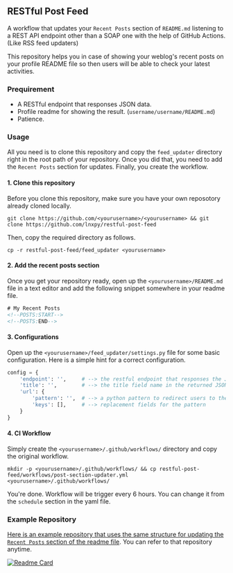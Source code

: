 ## RESTful Post Feed
A workflow that updates your `Recent Posts` section of `README.md` listening to a REST API endpoint other than a SOAP one with the help of GitHub Actions. (Like RSS feed updaters)

This repository helps you in case of showing your weblog's recent posts on your profile README file so then users will be able to check your latest activities.

### Prequirement
- A RESTful endpoint that responses JSON data.
- Profile readme for showing the result. (`username/username/README.md`)
- Patience.

### Usage
All you need is to clone this repository and copy the `feed_updater` directory right in the root path of your repository. Once you did that, you need to add the `Recent Posts` section for updates. Finally, you create the workflow.

#### 1. Clone this repository
Before you clone this repository, make sure you have your own reposotory already cloned locally.
```shell
git clone https://github.com/<yourusername>/<yourusername> && git clone https://github.com/lnxpy/restful-post-feed
```
Then, copy the required directory as follows.
```shell
cp -r restful-post-feed/feed_updater <yourusername>
```

#### 2. Add the recent posts section 
Once you get your repository ready, open up the `<yourusername>/README.md` file in a text editor and add the following snippet somewhere in your readme file.
```html
# My Recent Posts
<!--POSTS:START-->
<!--POSTS:END-->
```

#### 3. Configurations
Open up the `<yourusername>/feed_updater/settings.py` file for some basic configuration. Here is a simple hint for a correct configuration.
```python
config = {
    'endpoint': '',     # --> the restful endpoint that responses the JSON data (your posts)
    'title': '',        # --> the title field name in the returned JSON data
    'url': {
        'pattern': '',  # --> a python pattern to redirect users to the post index
        'keys': [],     # --> replacement fields for the pattern
    }
}
```

#### 4. CI Workflow
Simply create the `<yourusername>/.github/workflows/` directory and copy the original workflow.
```shell
mkdir -p <yourusername>/.github/workflows/ && cp restful-post-feed/workflows/post-section-updater.yml <yourusername>/.github/workflows/
```

You're done. Workflow will be trigger every 6 hours. You can change it from the `schedule` section in the yaml file.

### Example Repository
[Here is an example repository that uses the same structure for updating the `Recent Posts` section of the readme file](https://github.com/lnxpy/test-feed). You can refer to that repository anytime.

[![Readme Card](https://github-readme-stats.vercel.app/api/pin/?username=lnxpy&repo=test-feed)](https://github.com/lnxpy/test-feed)
